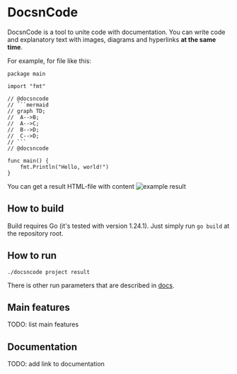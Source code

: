 # DocsnCode

DocsnCode is a tool to unite code with documentation. You can write code and explanatory text with images, diagrams and hyperlinks **at the same time**.

For example, for file like this:
```
package main

import "fmt"

// @docsncode
// ```mermaid
// graph TD;
//	A-->B;
//	A-->C;
//	B-->D;
//	C-->D;
// ```
// @docsncode

func main() {
    fmt.Println("Hello, world!")
}

```

You can get a result HTML-file with content ![example result](https://github.com/user-attachments/assets/72da1484-a526-4dc9-81ca-d5b6a8b11bfd)

## How to build

Build requires Go (it's tested with version 1.24.1). Just simply run `go build` at the repository root.

## How to run

`./docsncode project result`

There is other run parameters that are described in [docs](TODO).

## Main features

TODO: list main features

## Documentation

TODO: add link to documentation
